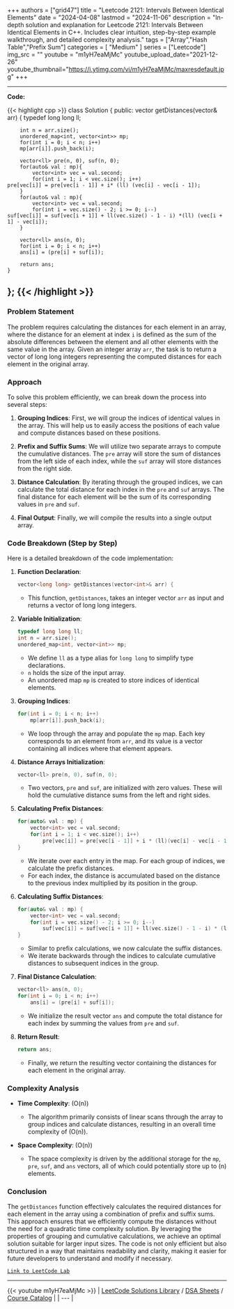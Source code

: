 
+++
authors = ["grid47"]
title = "Leetcode 2121: Intervals Between Identical Elements"
date = "2024-04-08"
lastmod = "2024-11-06"
description = "In-depth solution and explanation for Leetcode 2121: Intervals Between Identical Elements in C++. Includes clear intuition, step-by-step example walkthrough, and detailed complexity analysis."
tags = ["Array","Hash Table","Prefix Sum"]
categories = [
    "Medium"
]
series = ["Leetcode"]
img_src = ""
youtube = "m1yH7eaMjMc"
youtube_upload_date="2021-12-26"
youtube_thumbnail="https://i.ytimg.com/vi/m1yH7eaMjMc/maxresdefault.jpg"
+++



---
**Code:**

{{< highlight cpp >}}
class Solution {
public:
    vector<long long> getDistances(vector<int>& arr) {
        typedef long long ll;

        
        int n = arr.size();
        unordered_map<int, vector<int>> mp;
        for(int i = 0; i < n; i++)
        mp[arr[i]].push_back(i);
        
        vector<ll> pre(n, 0), suf(n, 0);
        for(auto& val : mp){
            vector<int> vec = val.second;
            for(int i = 1; i < vec.size(); i++)
    pre[vec[i]] = pre[vec[i - 1]] + i* (ll) (vec[i] - vec[i - 1]);            
        }
        for(auto& val : mp){
            vector<int> vec = val.second;
            for(int i = vec.size() - 2; i >= 0; i--)
    suf[vec[i]] = suf[vec[i + 1]] + ll(vec.size() - 1 - i) *(ll) (vec[i + 1] - vec[i]);     
        }            

        vector<ll> ans(n, 0);
        for(int i = 0; i < n; i++)
        ans[i] = (pre[i] + suf[i]);
   
        return ans;
    }
};
{{< /highlight >}}
---

### Problem Statement

The problem requires calculating the distances for each element in an array, where the distance for an element at index `i` is defined as the sum of the absolute differences between the element and all other elements with the same value in the array. Given an integer array `arr`, the task is to return a vector of long long integers representing the computed distances for each element in the original array.

### Approach

To solve this problem efficiently, we can break down the process into several steps:

1. **Grouping Indices**: First, we will group the indices of identical values in the array. This will help us to easily access the positions of each value and compute distances based on these positions.

2. **Prefix and Suffix Sums**: We will utilize two separate arrays to compute the cumulative distances. The `pre` array will store the sum of distances from the left side of each index, while the `suf` array will store distances from the right side.

3. **Distance Calculation**: By iterating through the grouped indices, we can calculate the total distance for each index in the `pre` and `suf` arrays. The final distance for each element will be the sum of its corresponding values in `pre` and `suf`.

4. **Final Output**: Finally, we will compile the results into a single output array.

### Code Breakdown (Step by Step)

Here is a detailed breakdown of the code implementation:

1. **Function Declaration**:
   ```cpp
   vector<long long> getDistances(vector<int>& arr) {
   ```
   - This function, `getDistances`, takes an integer vector `arr` as input and returns a vector of long long integers.

2. **Variable Initialization**:
   ```cpp
   typedef long long ll;
   int n = arr.size();
   unordered_map<int, vector<int>> mp;
   ```
   - We define `ll` as a type alias for `long long` to simplify type declarations.
   - `n` holds the size of the input array.
   - An unordered map `mp` is created to store indices of identical elements.

3. **Grouping Indices**:
   ```cpp
   for(int i = 0; i < n; i++)
       mp[arr[i]].push_back(i);
   ```
   - We loop through the array and populate the `mp` map. Each key corresponds to an element from `arr`, and its value is a vector containing all indices where that element appears.

4. **Distance Arrays Initialization**:
   ```cpp
   vector<ll> pre(n, 0), suf(n, 0);
   ```
   - Two vectors, `pre` and `suf`, are initialized with zero values. These will hold the cumulative distance sums from the left and right sides.

5. **Calculating Prefix Distances**:
   ```cpp
   for(auto& val : mp) {
       vector<int> vec = val.second;
       for(int i = 1; i < vec.size(); i++)
           pre[vec[i]] = pre[vec[i - 1]] + i * (ll)(vec[i] - vec[i - 1]);            
   }
   ```
   - We iterate over each entry in the map. For each group of indices, we calculate the prefix distances.
   - For each index, the distance is accumulated based on the distance to the previous index multiplied by its position in the group.

6. **Calculating Suffix Distances**:
   ```cpp
   for(auto& val : mp) {
       vector<int> vec = val.second;
       for(int i = vec.size() - 2; i >= 0; i--)
           suf[vec[i]] = suf[vec[i + 1]] + ll(vec.size() - 1 - i) * (ll)(vec[i + 1] - vec[i]);     
   }
   ```
   - Similar to prefix calculations, we now calculate the suffix distances.
   - We iterate backwards through the indices to calculate cumulative distances to subsequent indices in the group.

7. **Final Distance Calculation**:
   ```cpp
   vector<ll> ans(n, 0);
   for(int i = 0; i < n; i++)
       ans[i] = (pre[i] + suf[i]);
   ```
   - We initialize the result vector `ans` and compute the total distance for each index by summing the values from `pre` and `suf`.

8. **Return Result**:
   ```cpp
   return ans;
   ```
   - Finally, we return the resulting vector containing the distances for each element in the original array.

### Complexity Analysis

- **Time Complexity**: \(O(n)\)
  - The algorithm primarily consists of linear scans through the array to group indices and calculate distances, resulting in an overall time complexity of \(O(n)\).

- **Space Complexity**: \(O(n)\)
  - The space complexity is driven by the additional storage for the `mp`, `pre`, `suf`, and `ans` vectors, all of which could potentially store up to \(n\) elements.

### Conclusion

The `getDistances` function effectively calculates the required distances for each element in the array using a combination of prefix and suffix sums. This approach ensures that we efficiently compute the distances without the need for a quadratic time complexity solution. By leveraging the properties of grouping and cumulative calculations, we achieve an optimal solution suitable for larger input sizes. The code is not only efficient but also structured in a way that maintains readability and clarity, making it easier for future developers to understand and modify if necessary.

[`Link to LeetCode Lab`](https://leetcode.com/problems/intervals-between-identical-elements/description/)

---
{{< youtube m1yH7eaMjMc >}}
| [LeetCode Solutions Library](https://grid47.xyz/leetcode/) / [DSA Sheets](https://grid47.xyz/sheets/) / [Course Catalog](https://grid47.xyz/courses/) |
| --- |
